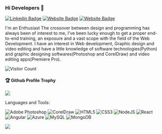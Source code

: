 ### Hi Developers 👋

[![Linkedin Badge](https://img.shields.io/badge/-Srikrishna-blue?style=flat-square&logo=Linkedin&logoColor=white&link=https://www.linkedin.com/in/srikrishna-mantrala-a88979145/)](https://www.linkedin.com/in/srikrishna-mantrala-a88979145/)
[![Website Badge](https://img.shields.io/badge/WebSite-Srikrishna-green)](https://www.Srikrishna)
[![Website Badge](https://img.shields.io/badge/StackOverflow-Srikrishna-yellow)](https://stackoverflow.com/users/19684725/sri-krishna)

I'm an
Enthusiast
The crossover between design and programming has always been of interest to me, I've been lucky enough to get a proper end-to-end training, an exposure and a vast scope with the field of the Web Development. I have an interest in Web development, Graphic design and video editing and have a little knowledge of software  technologies(Python) and graphic designing softwares(Photoshop and CorelDraw) and video editing apps(Premiere Pro).


![Visitor Count](https://profile-counter.glitch.me/srikrishna612/count.svg)

<div>
  <h4>🏆 Github Profile Trophy</h4>
  <a href="https://github.com/ryo-ma/github-profile-trophy">
    <img src="https://github-profile-trophy.vercel.app/?username=srikrishna612&column=7"/>
  </a>
</div>

Languages and Tools: 

<img alt="Adobe Photoshop" src="https://img.shields.io/badge/adobephotoshop-%23FF26BE.svg?style=flat-square&logo=adobephotoshop&logoColor=white"/> <img alt="CorelDraw" src="https://img.shields.io/badge/coreldraw-%23F24E1E.svg?style=flat-square&logo=coreldraw&logoColor=white"/> <img alt="HTML5" src="https://img.shields.io/badge/html5-%23E34F26.svg?style=flat-square&logo=html5&logoColor=white"/> <img alt="CSS3" src="https://img.shields.io/badge/css3-%231572B6.svg?style=flat-square&logo=css3&logoColor=white"/> <img alt="NodeJS" src="https://img.shields.io/badge/node.js-%2343853D.svg?style=flat-square&logo=node-dot-js&logoColor=white"/> <img alt="React" src="https://img.shields.io/badge/react-%2320232a.svg?style=flat-square&logo=react&logoColor=%2361DAFB"/> <img alt="Angular" src="https://img.shields.io/badge/angular-%23DD0031.svg?flat-square&logo=angular&logoColor=white"/> <img alt="Azure" src="https://img.shields.io/badge/azure-%230072C6.svg?style=flat-square&logo=azure-devops&logoColor=white"/> <img alt="MySQL" src="https://img.shields.io/badge/mysql-%2300f.svg?style=flat-square&logo=mysql&logoColor=white"/> <img alt="MongoDB" src ="https://img.shields.io/badge/MongoDB-%234ea94b.svg?style=flat-square&logo=mongodb&logoColor=white"/>

![](https://activity-graph.herokuapp.com/graph?username=srikrishna612&theme=react-dark&area=true)
<!--
**srikrishna612/srikrishna612** is a ✨ _special_ ✨ repository because its `README.md` (this file) appears on your GitHub profile.

Here are some ideas to get you started:

- 🔭 I’m currently working on ...
- 🌱 I’m currently learning ...
- 👯 I’m looking to collaborate on ...
- 🤔 I’m looking for help with ...
- 💬 Ask me about ...
- 📫 How to reach me: ...
- 😄 Pronouns: ...
- ⚡ Fun fact: ...
-->
